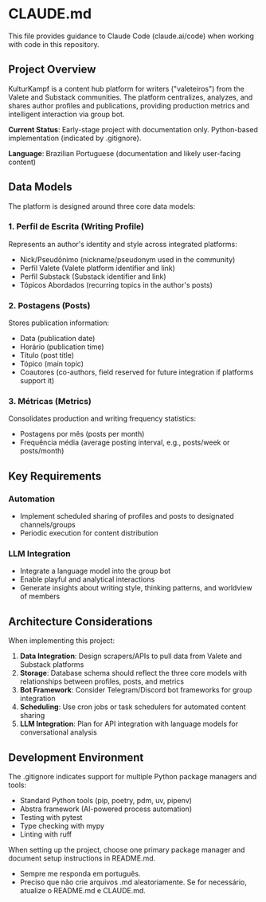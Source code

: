 # CLAUDE.md

This file provides guidance to Claude Code (claude.ai/code) when working with code in this repository.

## Project Overview

KulturKampf is a content hub platform for writers ("valeteiros") from the Valete and Substack communities. The platform centralizes, analyzes, and shares author profiles and publications, providing production metrics and intelligent interaction via group bot.

**Current Status**: Early-stage project with documentation only. Python-based implementation (indicated by .gitignore).

**Language**: Brazilian Portuguese (documentation and likely user-facing content)

## Data Models

The platform is designed around three core data models:

### 1. Perfil de Escrita (Writing Profile)
Represents an author's identity and style across integrated platforms:
- Nick/Pseudônimo (nickname/pseudonym used in the community)
- Perfil Valete (Valete platform identifier and link)
- Perfil Substack (Substack identifier and link)
- Tópicos Abordados (recurring topics in the author's posts)

### 2. Postagens (Posts)
Stores publication information:
- Data (publication date)
- Horário (publication time)
- Título (post title)
- Tópico (main topic)
- Coautores (co-authors, field reserved for future integration if platforms support it)

### 3. Métricas (Metrics)
Consolidates production and writing frequency statistics:
- Postagens por mês (posts per month)
- Frequência média (average posting interval, e.g., posts/week or posts/month)

## Key Requirements

### Automation
- Implement scheduled sharing of profiles and posts to designated channels/groups
- Periodic execution for content distribution

### LLM Integration
- Integrate a language model into the group bot
- Enable playful and analytical interactions
- Generate insights about writing style, thinking patterns, and worldview of members

## Architecture Considerations

When implementing this project:

1. **Data Integration**: Design scrapers/APIs to pull data from Valete and Substack platforms
2. **Storage**: Database schema should reflect the three core models with relationships between profiles, posts, and metrics
3. **Bot Framework**: Consider Telegram/Discord bot frameworks for group integration
4. **Scheduling**: Use cron jobs or task schedulers for automated content sharing
5. **LLM Integration**: Plan for API integration with language models for conversational analysis

## Development Environment

The .gitignore indicates support for multiple Python package managers and tools:
- Standard Python tools (pip, poetry, pdm, uv, pipenv)
- Abstra framework (AI-powered process automation)
- Testing with pytest
- Type checking with mypy
- Linting with ruff

When setting up the project, choose one primary package manager and document setup instructions in README.md.
- Sempre me responda em português.
- Preciso que não crie arquivos .md aleatoriamente. Se for necessário, atualize o README.md e CLAUDE.md.